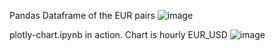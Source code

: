 Pandas Dataframe of the EUR pairs
![image](https://github.com/eliasgron1/Foreign-Exchange-Bot/assets/117897557/2c8451a0-c1b8-4d2a-a2f6-756b49b612de)

plotly-chart.ipynb in action. Chart is hourly EUR_USD
![image](https://github.com/eliasgron1/Foreign-Exchange-Bot/assets/117897557/b7552ab7-39dc-4816-a6d3-939f8ad3eb61)
